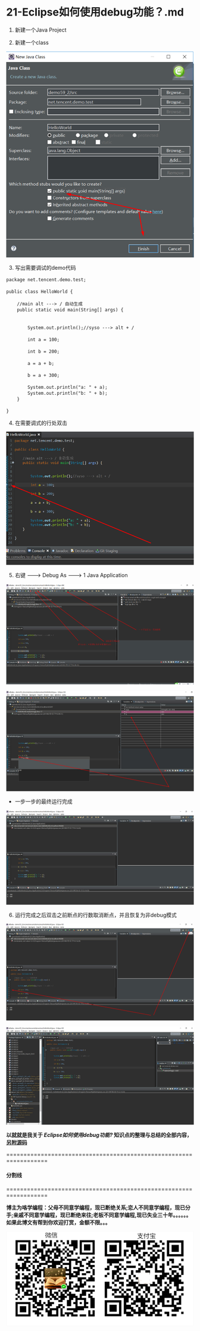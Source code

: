 # 21-Eclipse如何使用debug功能？.md

1. 新建一个Java Project

2. 新建一个class

![](21-Images/1.png)


3. 写出需要调试的demo代码

```
package net.tencent.demo.test;

public class HelloWorld {

	//main alt ---> / 自动生成
	public static void main(String[] args) {
		

		System.out.println();//syso ---> alt + /
		
		int a = 100;
		
		int b = 200;
		
		a = a + b;
		
		b = a + 300;
		
		System.out.println("a: " + a);
		System.out.println("b: " + b);
	}

}
```

4. 在需要调式的行处双击 

![](21-Images/2.png)

5. 右键 ---> Debug As ---> 1 Java  Application 

![](21-Images/3.png)

![](21-Images/4.png)

+ 一步一步的最终运行完成

![](21-Images/5.png)

6. 运行完成之后双击之前断点的行数取消断点，并且恢复为非debug模式

![](21-Images/6.png)

![](21-Images/7.png)



**以就就是我关于 *Eclipse如何使用debug功能?*    知识点的整理与总结的全部内容，[另附源码](https://github.com/javaobjects/demo59_2)**

==================================================================
#### 分割线
==================================================================

**博主为咯学编程：父母不同意学编程，现已断绝关系;恋人不同意学编程，现已分手;亲戚不同意学编程，现已断绝来往;老板不同意学编程,现已失业三十年。。。。。。如果此博文有帮到你欢迎打赏，金额不限。。。**

![](21-Images/pay.png)